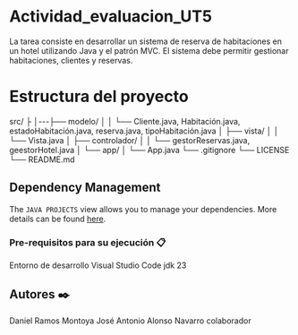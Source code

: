 # Actividad_evaluacion_UT5
La tarea consiste en desarrollar un sistema de reserva de habitaciones en un hotel utilizando Java y el patrón MVC. 
El sistema debe permitir gestionar habitaciones, clientes y reservas.

# Estructura del proyecto

src/
├
│---├── modelo/
│   │   └── Cliente.java, Habitación.java, estadoHabitación.java, reserva.java, tipoHabitación.java
│   ├── vista/
│   │   └── Vista.java
│   ├── controlador/
│   │   └── gestorReservas.java, geestorHotel.java
│   └── app/
│       └── App.java
└── .gitignore
└── LICENSE
└── README.md


## Dependency Management

The `JAVA PROJECTS` view allows you to manage your dependencies. More details can be found [here](https://github.com/microsoft/vscode-java-dependency#manage-dependencies).

### Pre-requisitos para su ejecución 📋

Entorno de desarrollo Visual Studio Code
jdk 23

## Autores ✒️
Daniel Ramos Montoya
José Antonio Alonso Navarro colaborador

